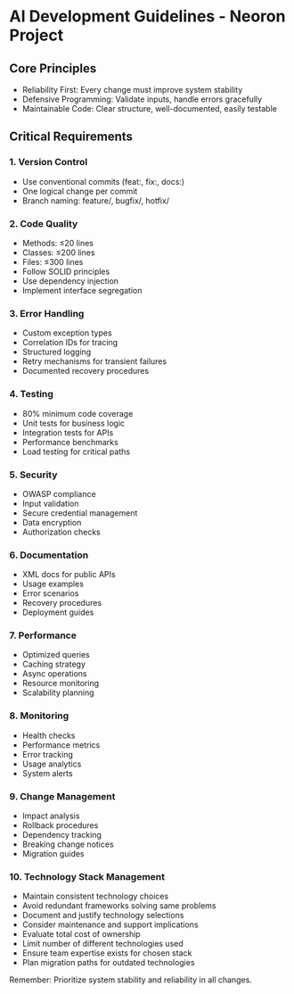 # AI Development Guidelines - Neoron Project

## Core Principles
- Reliability First: Every change must improve system stability
- Defensive Programming: Validate inputs, handle errors gracefully
- Maintainable Code: Clear structure, well-documented, easily testable

## Critical Requirements

### 1. Version Control
- Use conventional commits (feat:, fix:, docs:)
- One logical change per commit
- Branch naming: feature/, bugfix/, hotfix/

### 2. Code Quality
- Methods: ≤20 lines
- Classes: ≤200 lines
- Files: ≤300 lines
- Follow SOLID principles
- Use dependency injection
- Implement interface segregation

### 3. Error Handling
- Custom exception types
- Correlation IDs for tracing
- Structured logging
- Retry mechanisms for transient failures
- Documented recovery procedures

### 4. Testing
- 80% minimum code coverage
- Unit tests for business logic
- Integration tests for APIs
- Performance benchmarks
- Load testing for critical paths

### 5. Security
- OWASP compliance
- Input validation
- Secure credential management
- Data encryption
- Authorization checks

### 6. Documentation
- XML docs for public APIs
- Usage examples
- Error scenarios
- Recovery procedures
- Deployment guides

### 7. Performance
- Optimized queries
- Caching strategy
- Async operations
- Resource monitoring
- Scalability planning

### 8. Monitoring
- Health checks
- Performance metrics
- Error tracking
- Usage analytics
- System alerts

### 9. Change Management
- Impact analysis
- Rollback procedures
- Dependency tracking
- Breaking change notices
- Migration guides

### 10. Technology Stack Management
- Maintain consistent technology choices
- Avoid redundant frameworks solving same problems
- Document and justify technology selections
- Consider maintenance and support implications
- Evaluate total cost of ownership
- Limit number of different technologies used
- Ensure team expertise exists for chosen stack
- Plan migration paths for outdated technologies

Remember: Prioritize system stability and reliability in all changes.
